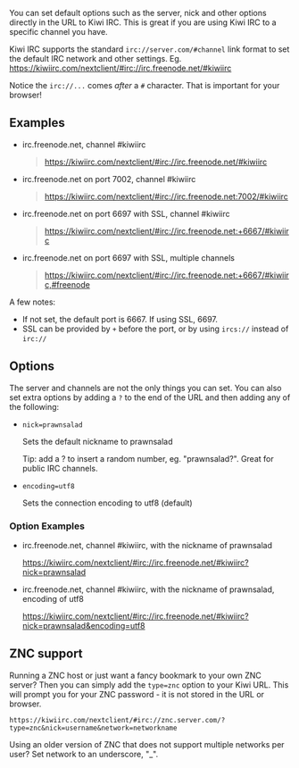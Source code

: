 You can set default options such as the server, nick and other options directly in the URL to Kiwi IRC. This is great if you are using Kiwi IRC to a specific channel you have.

Kiwi IRC supports the standard `irc://server.com/#channel` link format to set the default IRC network and other settings. Eg. https://kiwiirc.com/nextclient/#irc://irc.freenode.net/#kiwiirc

Notice the `irc://...` comes *after* a `#` character. That is important for your browser!

## Examples
* irc.freenode.net, channel #kiwiirc

  > https://kiwiirc.com/nextclient/#irc://irc.freenode.net/#kiwiirc

* irc.freenode.net on port 7002, channel #kiwiirc

  > https://kiwiirc.com/nextclient/#irc://irc.freenode.net:7002/#kiwiirc

* irc.freenode.net on port 6697 with SSL, channel #kiwiirc

  > https://kiwiirc.com/nextclient/#irc://irc.freenode.net:+6667/#kiwiirc

* irc.freenode.net on port 6697 with SSL, multiple channels

  > https://kiwiirc.com/nextclient/#irc://irc.freenode.net:+6667/#kiwiirc,#freenode

A few notes:
* If not set, the default port is 6667. If using SSL, 6697.
* SSL can be provided by `+` before the port, or by using `ircs://` instead of `irc://`


## Options
The server and channels are not the only things you can set. You can also set extra options by adding a `?`
to the end of the URL and then adding any of the following:

* `nick=prawnsalad`

  Sets the default nickname to prawnsalad

  Tip: add a ? to insert a random number, eg. "prawnsalad?". Great for public IRC channels.
* `encoding=utf8`

  Sets the connection encoding to utf8 (default)

### Option Examples

* irc.freenode.net, channel #kiwiirc, with the nickname of prawnsalad

  https://kiwiirc.com/nextclient/#irc://irc.freenode.net/#kiwiirc?nick=prawnsalad

* irc.freenode.net, channel #kiwiirc, with the nickname of prawnsalad, encoding of utf8

  https://kiwiirc.com/nextclient/#irc://irc.freenode.net/#kiwiirc?nick=prawnsalad&encoding=utf8




## ZNC support
Running a ZNC host or just want a fancy bookmark to your own ZNC server? Then you can simply add the `type=znc` option to your Kiwi URL. This will prompt you for your ZNC password - it is not stored in the URL or browser.

`https://kiwiirc.com/nextclient/#irc://znc.server.com/?type=znc&nick=username&network=networkname`

Using an older version of ZNC that does not support multiple networks per user? Set network to an underscore, "_".